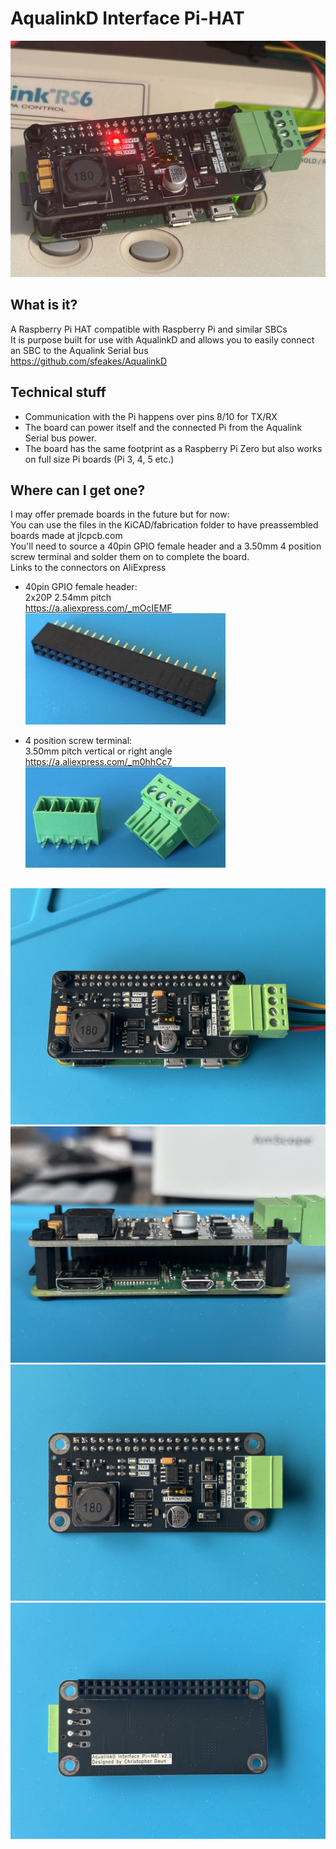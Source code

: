 # AqualinkD Interface Pi-HAT

![alt text](images/v2.1_main.jpeg)

## What is it?

A Raspberry Pi HAT compatible with Raspberry Pi and similar SBCs
<br>
It is purpose built for use with AqualinkD and allows you to easily connect an SBC to the Aqualink Serial bus
<br>
https://github.com/sfeakes/AqualinkD

## Technical stuff

- Communication with the Pi happens over pins 8/10 for TX/RX
- The board can power itself and the connected Pi from the Aqualink Serial bus power.
- The board has the same footprint as a Raspberry Pi Zero but also works on full size Pi boards (Pi 3, 4, 5 etc.)

## Where can I get one?

I may offer premade boards in the future but for now:
<br>
You can use the files in the KiCAD/fabrication folder to have preassembled boards made at jlcpcb.com
<br>
You'll need to source a 40pin GPIO female header and a 3.50mm 4 position screw terminal and solder them on to complete the board.
<br>
Links to the connectors on AliExpress

- 40pin GPIO female header:
  <br>
  2x20P 2.54mm pitch
  <br>
  https://a.aliexpress.com/_mOcIEMF
  <br>
  ![alt text](images/gpio_small.jpeg)

- 4 position screw terminal:
  <br>
  3.50mm pitch vertical or right angle
  <br>
  https://a.aliexpress.com/_m0hhCc7
  <br>
  ![alt text](images/terminal_small.jpeg)

##

![alt text](images/v2.1_stack_top.jpeg)
![alt text](images/v2.1_stack_side.jpeg)
![alt text](images/v2.1_top.jpeg)
![alt text](images/v2.1_bottom.jpeg)
